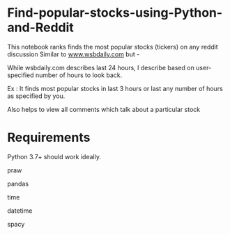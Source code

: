 # Find-popular-stocks-using-Python-and-Reddit

This notebook ranks finds the most popular stocks (tickers) on any reddit discussion
Similar to www.wsbdaily.com but - 

While wsbdaily.com describes last 24 hours, I describe based on user-specified number of hours to look back.

Ex : It finds most popular stocks in last 3 hours or last any number of hours as specified by you.

Also helps to view all comments which talk about a particular stock

# Requirements
Python 3.7+ should work ideally.

praw 

pandas 

time

datetime

spacy
